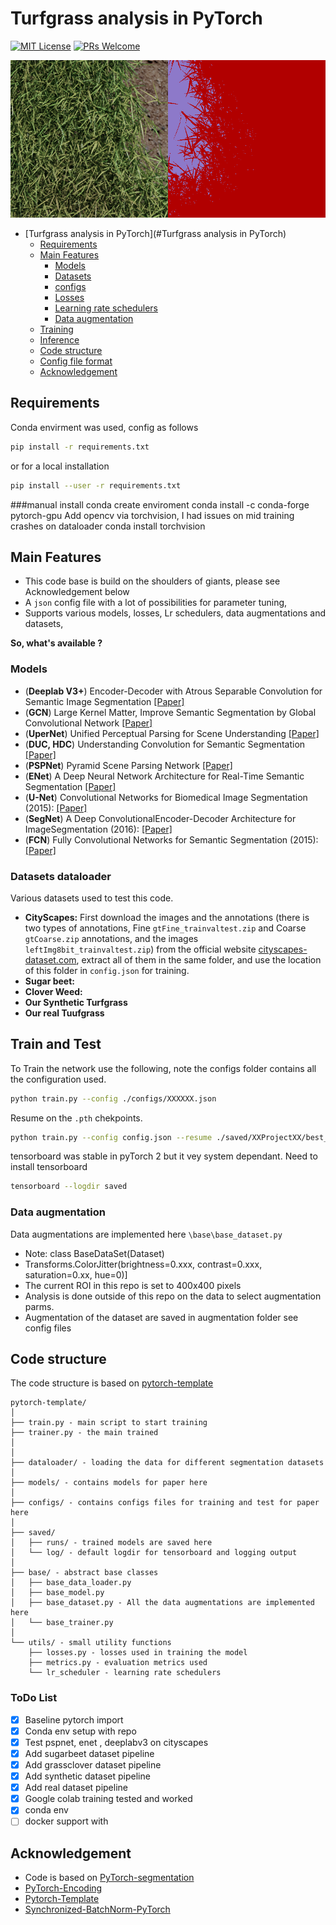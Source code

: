 # Turfgrass analysis in PyTorch
[![MIT License](https://img.shields.io/badge/license-MIT-green.svg)](https://opensource.org/licenses/MIT) [![PRs Welcome](https://img.shields.io/badge/PRs-welcome-brightgreen.svg?style=flat-square)](http://makeapullrequest.com)


<img src="./sample_images/front.png" name="RGB">



<!-- TOC -->

- [Turfgrass analysis in PyTorch](#Turfgrass analysis in PyTorch)
  - [Requirements](#requirements)
  - [Main Features](#main-features)
    - [Models](#models)
    - [Datasets](#datasets)
    - [configs](#configs)
    - [Losses](#losses)
    - [Learning rate schedulers](#learning-rate-schedulers)
    - [Data augmentation](#data-augmentation)
  - [Training](#training)
  - [Inference](#inference)
  - [Code structure](#code-structure)
  - [Config file format](#config-file-format)
  - [Acknowledgement](#acknowledgement)

<!-- /TOC -->



## Requirements
Conda envirment was used, config as follows

```bash
pip install -r requirements.txt
```

or for a local installation

```bash
pip install --user -r requirements.txt
```
###manual install 
conda create enviroment
conda install -c conda-forge pytorch-gpu
Add opencv via torchvision, I had issues on mid training crashes on dataloader
conda install torchvision

## Main Features

- This code base is build on the shoulders of giants, please see  Acknowledgement below
- A `json` config file with a lot of possibilities for parameter tuning,
- Supports various models, losses, Lr schedulers, data augmentations and datasets,

**So, what's available ?**

### Models 
- (**Deeplab V3+**) Encoder-Decoder with Atrous Separable Convolution for Semantic Image Segmentation [[Paper]](https://arxiv.org/abs/1802.02611)
- (**GCN**) Large Kernel Matter, Improve Semantic Segmentation by Global Convolutional Network [[Paper]](https://arxiv.org/abs/1703.02719)
- (**UperNet**) Unified Perceptual Parsing for Scene Understanding [[Paper]](https://arxiv.org/abs/1807.10221)
- (**DUC, HDC**) Understanding Convolution for Semantic Segmentation [[Paper]](https://arxiv.org/abs/1702.08502) 
- (**PSPNet**) Pyramid Scene Parsing Network [[Paper]](http://jiaya.me/papers/PSPNet_cvpr17.pdf) 
- (**ENet**) A Deep Neural Network Architecture for Real-Time Semantic Segmentation [[Paper]](https://arxiv.org/abs/1606.02147)
- (**U-Net**) Convolutional Networks for Biomedical Image Segmentation (2015): [[Paper]](https://arxiv.org/abs/1505.04597)
- (**SegNet**) A Deep ConvolutionalEncoder-Decoder Architecture for ImageSegmentation (2016): [[Paper]](https://arxiv.org/pdf/1511.00561)
- (**FCN**) Fully Convolutional Networks for Semantic Segmentation (2015): [[Paper]](https://people.eecs.berkeley.edu/~jonlong/long_shelhamer_fcn.pdf) 

### Datasets dataloader 
Various datasets used to test this code.

- **CityScapes:** First download the images and the annotations (there is two types of annotations, Fine `gtFine_trainvaltest.zip` and Coarse `gtCoarse.zip` annotations, and the images `leftImg8bit_trainvaltest.zip`) from the official website [cityscapes-dataset.com](https://www.cityscapes-dataset.com/downloads/), extract all of them in the same folder, and use the location of this folder in `config.json` for training.
- **Sugar beet:**
- **Clover Weed:**
- **Our Synthetic Turfgrass**
- **Our real Tuufgrass**

## Train and Test
To Train the network use the following, note the configs folder contains all the configuration used.


```bash
python train.py --config ./configs/XXXXXX.json 
```

Resume on the `.pth` chekpoints.

```bash
python train.py --config config.json --resume ./saved/XXProjectXX/best_model.pth --eval true
```

tensorboard was stable in pyTorch 2 but it vey system dependant. 
Need to install tensorboard

```bash
tensorboard --logdir saved
```

### Data augmentation
Data augmentations are implemented here `\base\base_dataset.py`
- Note: class BaseDataSet(Dataset)
- Transforms.ColorJitter(brightness=0.xxx, contrast=0.xxx, saturation=0.xx, hue=0)]
- The current ROI in this repo is set to 400x400 pixels 
- Analysis is done outside of this repo on the data to select augmentation parms.
- Augmentation of the dataset are saved in augmentation folder see config files


## Code structure
The code structure is based on [pytorch-template](https://github.com/victoresque/pytorch-template/blob/master/README.md)

  ```
  pytorch-template/
  │
  ├── train.py - main script to start training
  ├── trainer.py - the main trained
  │
  │
  ├── dataloader/ - loading the data for different segmentation datasets
  │
  ├── models/ - contains models for paper here
  │
  ├── configs/ - contains configs files for training and test for paper here
  │
  ├── saved/
  │   ├── runs/ - trained models are saved here
  │   └── log/ - default logdir for tensorboard and logging output
  │
  ├── base/ - abstract base classes
  │   ├── base_data_loader.py
  │   ├── base_model.py
  │   ├── base_dataset.py - All the data augmentations are implemented here
  │   └── base_trainer.py
  │  
  └── utils/ - small utility functions
      ├── losses.py - losses used in training the model
      ├── metrics.py - evaluation metrics used
      └── lr_scheduler - learning rate schedulers 
  ```
### ToDo List
- [x] Baseline pytorch import
- [x] Conda env setup with repo
- [x] Test pspnet, enet , deeplabv3 on cityscapes 
- [x] Add sugarbeet dataset pipeline
- [x] Add grassclover dataset pipeline 
- [x] Add synthetic dataset pipeline
- [x] Add real dataset pipeline
- [x] Google colab training tested and worked
- [x] conda env
- [ ] docker support with 

## Acknowledgement
- Code is based on [PyTorch-segmentation](https://github.com/yassouali/pytorch-segmentation)
- [PyTorch-Encoding](https://github.com/zhanghang1989/PyTorch-Encoding)
- [Pytorch-Template](https://github.com/victoresque/pytorch-template/blob/master/README.m)
- [Synchronized-BatchNorm-PyTorch](https://github.com/vacancy/Synchronized-BatchNorm-PyTorch)







